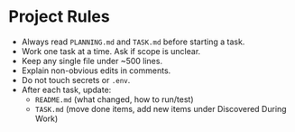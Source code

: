 # Project Rules

- Always read `PLANNING.md` and `TASK.md` before starting a task.
- Work one task at a time. Ask if scope is unclear.
- Keep any single file under ~500 lines.
- Explain non-obvious edits in comments.
- Do not touch secrets or `.env`.
- After each task, update:
  - `README.md` (what changed, how to run/test)
  - `TASK.md` (move done items, add new items under Discovered During Work)